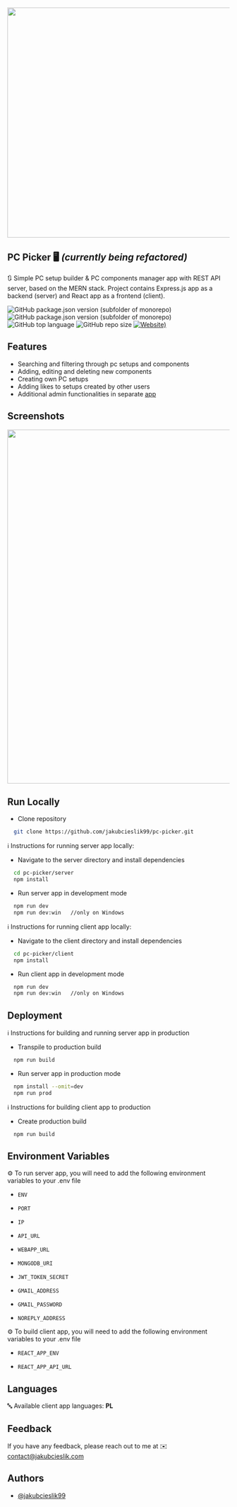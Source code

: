 # <img src="https://i.ibb.co/3hN8B9H/pc-picker-1.png" width="520">

## PC Picker 🖥️ _(currently being refactored)_

🔃 Simple PC setup builder & PC components manager app with REST API server, based on the MERN stack. Project contains
Express.js app as a backend (server) and React app as a frontend (client).

![GitHub package.json version (subfolder of monorepo)](https://img.shields.io/github/package-json/v/jakubcieslik99/pc-picker?color=orange&filename=server%2Fpackage.json&label=server%20version)
![GitHub package.json version (subfolder of monorepo)](https://img.shields.io/github/package-json/v/jakubcieslik99/pc-picker?color=orange&filename=client%2Fpackage.json&label=client%20version)
![GitHub top language](https://img.shields.io/github/languages/top/jakubcieslik99/pc-picker)
![GitHub repo size](https://img.shields.io/github/repo-size/jakubcieslik99/pc-picker)
[![Website)](https://img.shields.io/website?label=demo%20website&url=https%3A%2F%2Fdiscount.jakubcieslik.com%2F)](https://pc-picker.jakubcieslik.com/)

## Features

- Searching and filtering through pc setups and components
- Adding, editing and deleting new components
- Creating own PC setups
- Adding likes to setups created by other users
- Additional admin functionalities in separate [app](https://www.github.com/jakubcieslik99/pc-picker-manager)

## Screenshots

<img src="https://i.ibb.co/" width="800">

## Run Locally

- Clone repository

```bash
  git clone https://github.com/jakubcieslik99/pc-picker.git
```

ℹ️ Instructions for running server app locally:

- Navigate to the server directory and install dependencies

```bash
  cd pc-picker/server
  npm install
```

- Run server app in development mode

```bash
  npm run dev
  npm run dev:win   //only on Windows
```

ℹ️ Instructions for running client app locally:

- Navigate to the client directory and install dependencies

```bash
  cd pc-picker/client
  npm install
```

- Run client app in development mode

```bash
  npm run dev
  npm run dev:win   //only on Windows
```

## Deployment

ℹ️ Instructions for building and running server app in production

- Transpile to production build

```bash
  npm run build
```

- Run server app in production mode

```bash
  npm install --omit=dev
  npm run prod
```

ℹ️ Instructions for building client app to production

- Create production build

```bash
  npm run build
```

## Environment Variables

⚙️ To run server app, you will need to add the following environment variables to your .env file

- `ENV`

- `PORT`

- `IP`

- `API_URL`

- `WEBAPP_URL`

- `MONGODB_URI`

- `JWT_TOKEN_SECRET`

- `GMAIL_ADDRESS`

- `GMAIL_PASSWORD`

- `NOREPLY_ADDRESS`

⚙️ To build client app, you will need to add the following environment variables to your .env file

- `REACT_APP_ENV`

- `REACT_APP_API_URL`

## Languages

🔤 Available client app languages: **PL**

## Feedback

If you have any feedback, please reach out to me at ✉️ contact@jakubcieslik.com

## Authors

- [@jakubcieslik99](https://www.github.com/jakubcieslik99)
